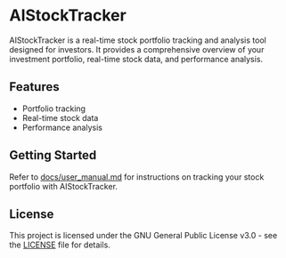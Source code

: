 # AIStockTracker

AIStockTracker is a real-time stock portfolio tracking and analysis tool designed for investors. It provides a comprehensive overview of your investment portfolio, real-time stock data, and performance analysis.

## Features
- Portfolio tracking
- Real-time stock data
- Performance analysis

## Getting Started
Refer to [docs/user_manual.md](docs/user_manual.md) for instructions on tracking your stock portfolio with AIStockTracker.

## License
This project is licensed under the GNU General Public License v3.0 - see the [LICENSE](LICENSE) file for details.
